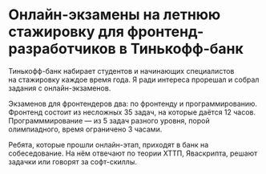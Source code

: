 # Онлайн-экзамены на летнюю стажировку для фронтенд-разработчиков в Тинькофф-банк

Тинькофф-банк набирает студентов и начинающих специалистов на стажировку каждое время года. Я ради интереса прорешал и собрал задания с онлайн-экзаменов.

Экзаменов для фронтендеров два: по фронтенду и программированию. Фронтенд состоит из несложных 35 задач, на которые даётся 12 часов. Программмирование — из 5 задач разного уровня, порой олимпиадного, время ограничено 3 часами.

Ребята, которые прошли онлайн-этап, приходят в банк на собеседование. На нём отвечают по теории ХТТП, Яваскрипта, решают задачки или говорят за софт-скиллы.
